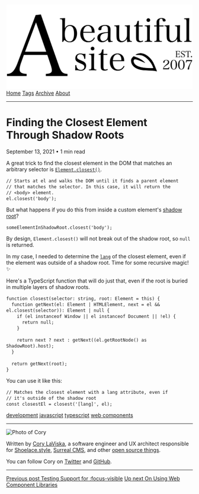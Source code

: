 <a href="../../index.html" class="header-link"><img src="../../images/logos/wordmark.svg" alt="A Beautiful Site" class="wordmark" /></a> <a href="../../index.html" class="nav-item">Home</a> <a href="../../tags/index.html" class="nav-item">Tags</a> <a href="../index.html" class="nav-item">Archive</a> <a href="../../about/index.html" class="nav-item">About</a>

------------------------------------------------------------------------

Finding the Closest Element Through Shadow Roots
================================================

September 13, 2021 • 1 min read

A great trick to find the closest element in the DOM that matches an arbitrary selector is [`Element.closest()`](https://developer.mozilla.org/en-US/docs/Web/API/Element/closest).

    // Starts at el and walks the DOM until it finds a parent element
    // that matches the selector. In this case, it will return the
    // <body> element.
    el.closest('body');

But what happens if you do this from inside a custom element's [shadow root](https://developer.mozilla.org/en-US/docs/Web/API/ShadowRoot)?

    someElementInShadowRoot.closest('body');

By design, `Element.closest()` will not break out of the shadow root, so `null` is returned.

In my case, I needed to determine the [`lang`](https://developer.mozilla.org/en-US/docs/Web/HTML/Global_attributes/lang) of the closest element, even if the element was outside of a shadow root. Time for some recursive magic! ✨

Here's a TypeScript function that will do just that, even if the root is buried in multiple layers of shadow roots.

    function closest(selector: string, root: Element = this) {
      function getNext(el: Element | HTMLElement, next = el && el.closest(selector)): Element | null {
        if (el instanceof Window || el instanceof Document || !el) {
          return null;
        }

        return next ? next : getNext((el.getRootNode() as ShadowRoot).host);
      }

      return getNext(root);
    }

You can use it like this:

    // Matches the closest element with a lang attribute, even if
    // it's outside of the shadow root
    const closestEl = closest('[lang]', el);

<a href="../../tags/development/index.html" class="post-tag">development</a> <a href="../../tags/javascript/index.html" class="post-tag">javascript</a> <a href="../../tags/typescript/index.html" class="post-tag">typescript</a> <a href="../../tags/web%20components/index.html" class="post-tag">web components</a>

------------------------------------------------------------------------

<img src="http://0.gravatar.com/avatar/bf1b3b95fd5b096a3592247c29667b33?s=512" alt="Photo of Cory" class="avatar avatar-small" />

Written by [Cory LaViska](../../index-4.html), a software engineer and UX architect responsible for [Shoelace.style](https://shoelace.style/), [Surreal CMS](https://www.surrealcms.com/), and other [open source things](https://github.com/claviska).

You can follow Cory on [Twitter](https://twitter.com/bgooonz) and [GitHub](https://github.com/claviska).

------------------------------------------------------------------------

<a href="../testing-support-for-focus-visible/index.html" class="post-nav-previous"><span class="small">Previous post</span> Testing Support for :focus-visible</a> <a href="../on-using-web-component-libraries/index.html" class="post-nav-next"><span class="small">Up next</span> On Using Web Component Libraries</a>
